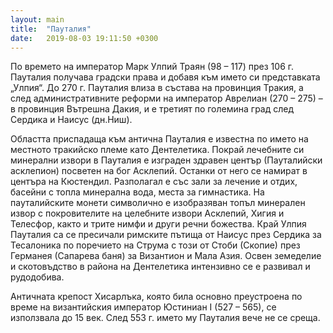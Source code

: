 ```yaml
---
layout: main
title:  "Пауталия"
date:   2019-08-03 19:11:50 +0300
---
```

   <p>
          По времето на император Марк Улпий Траян (98 – 117) през 106 г. Пауталия получава градски
          права и добавя към името си представката „Улпия“. До 270 г. Пауталия влиза в състава на
          провинция Тракия, а след административните реформи на
          император Аврелиан (270 – 275) – в провинция Вътрешна Дакия, и е третият по големина град
          след Сердика и Наисус (дн.Ниш).</p>
        <p>Областта приспадаща към антична Пауталия е известна по името на местното тракийско
          племе като Дентелетика. Покрай лечебните си минерални извори в Пауталия е изграден здравен
          център (Пауталийски асклепион) посветен на бог Асклепий. Останки от него се намират в центъра на
          Кюстендил. Разполагал е със зали за лечение и отдих, басейни с топла минерална вода, места
          за гимнастика. На пауталийските монети символично е изобразяван топъл минерален извор с
          покровителите на целебните извори Асклепий, Хигия и Телесфор, както и трите нимфи и други
          речни божества. Край Улпия Пауталия са се пресичали римските пътища от Наисус през Сердика
          за Тесалоника по поречието на Струма с този от Стоби (Скопие) през Германея (Сапарева баня)
          за Византион и Мала Азия. Освен земеделие и скотовъдство в района на Дентелетика интензивно
          се е развивал и рудодобива. </p>
        <p>Античната крепост Хисарлъка, която била основно преустроена по време на византийския
          император Юстиниан I (527 – 565), се използвала до 15 век. След 553 г. името му Пауталия
          вече не се
          среща.</p>


[jekyll-docs]: https://jekyllrb.com/docs/home
[jekyll-gh]:   https://github.com/jekyll/jekyll
[jekyll-talk]: https://talk.jekyllrb.com/
